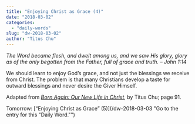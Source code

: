 ```yaml
---
title: "Enjoying Christ as Grace (4)"
date: "2018-03-02"
categories: 
  - "daily-words"
slug: "dw-2018-03-02"
author: "Titus Chu"
---
```


_The Word became flesh, and dwelt among us, and we saw His glory, glory as of the only begotten from the Father, full of grace and truth._ _– John 1:14_

We should learn to enjoy God’s grace, and not just the blessings we receive from Christ. The problem is that many Christians develop a taste for outward blessings and never desire the Giver Himself.

Adapted from _[Born Again: Our New Life in Christ](/book-born-again/ "Go to the listing for this book."),_ by Titus Chu; page 91.

Tomorrow: [“Enjoying Christ as Grace” (5)](/dw-2018-03-03 "Go to the entry for this "Daily Word."")
